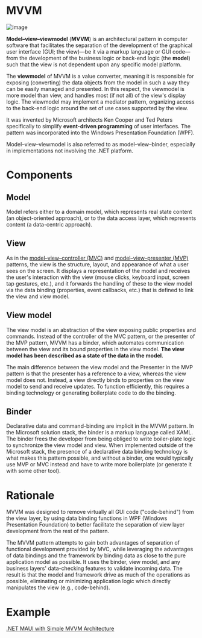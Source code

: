 # MVVM

![image](https://user-images.githubusercontent.com/34960418/204833851-605b7668-4c03-4389-8bc9-ad59ed49cdc7.png)

**Model–view–viewmodel** (**MVVM**) is an architectural pattern in computer software that facilitates the separation of the development of the graphical user interface (GUI; the view)—be it via a markup language or GUI code—from the development of the business logic or back-end logic (the **model**) such that the view is not dependent upon any specific model platform.

The **viewmodel** of MVVM is a value converter, meaning it is responsible for exposing (converting) the data objects from the model in such a way they can be easily managed and presented. In this respect, the viewmodel is more model than view, and handles most (if not all) of the view's display logic. The viewmodel may implement a mediator pattern, organizing access to the back-end logic around the set of use cases supported by the view.

It was invented by Microsoft architects Ken Cooper and Ted Peters specifically to simplify **event-driven programming** of user interfaces. The pattern was incorporated into the Windows Presentation Foundation (WPF).

Model–view–viewmodel is also referred to as model–view–binder, especially in implementations not involving the .NET platform.


# Components 

## Model

Model refers either to a domain model, which represents real state content (an object-oriented approach), or to the data access layer, which represents content (a data-centric approach).


## View

As in the [model–view–controller (MVC)](MVC.md) and [model–view–presenter (MVP)](MVP.md) patterns, the view is the structure, layout, and appearance of what a user sees on the screen. It displays a representation of the model and receives the user's interaction with the view (mouse clicks, keyboard input, screen tap gestures, etc.), and it forwards the handling of these to the view model via the data binding (properties, event callbacks, etc.) that is defined to link the view and view model.


## View model

The view model is an abstraction of the view exposing public properties and commands. Instead of the controller of the MVC pattern, or the presenter of the MVP pattern, MVVM has a binder, which automates communication between the view and its bound properties in the view model. **The view model has been described as a state of the data in the model**.

The main difference between the view model and the Presenter in the MVP pattern is that the presenter has a reference to a view, whereas the view model does not. Instead, a view directly binds to properties on the view model to send and receive updates. To function efficiently, this requires a binding technology or generating boilerplate code to do the binding.


## Binder

Declarative data and command-binding are implicit in the MVVM pattern. In the Microsoft solution stack, the binder is a markup language called XAML. The binder frees the developer from being obliged to write boiler-plate logic to synchronize the view model and view. When implemented outside of the Microsoft stack, the presence of a declarative data binding technology is what makes this pattern possible, and without a binder, one would typically use MVP or MVC instead and have to write more boilerplate (or generate it with some other tool).


# Rationale

MVVM was designed to remove virtually all GUI code ("code-behind") from the view layer, by using data binding functions in WPF (Windows Presentation Foundation) to better facilitate the separation of view layer development from the rest of the pattern. 

The MVVM pattern attempts to gain both advantages of separation of functional development provided by MVC, while leveraging the advantages of data bindings and the framework by binding data as close to the pure application model as possible. It uses the binder, view model, and any business layers' data-checking features to validate incoming data. The result is that the model and framework drive as much of the operations as possible, eliminating or minimizing application logic which directly manipulates the view (e.g., code-behind).


# Example

[.NET MAUI with Simple MVVM Architecture](https://github.com/pirocorp/MAUI-Playground/tree/main/MVVM%20Architecture)
